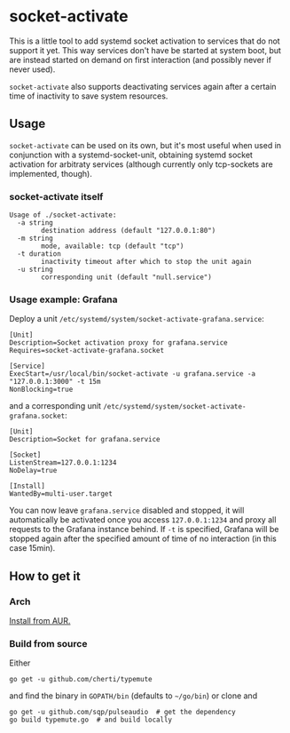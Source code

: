 # socket-activate

This is a little tool to add systemd socket activation to services that do not support it yet. This way services don't have be started at system boot, but are instead started on demand on first interaction (and possibly never if never used).

`socket-activate` also supports deactivating services again after a certain time of inactivity to save system resources.

## Usage

`socket-activate` can be used on its own, but it's most useful when used in conjunction with a systemd-socket-unit, obtaining systemd socket activation for arbitraty services (although currently only tcp-sockets are implemented, though).

### socket-activate itself
    Usage of ./socket-activate:
      -a string
            destination address (default "127.0.0.1:80")
      -m string
            mode, available: tcp (default "tcp")
      -t duration
            inactivity timeout after which to stop the unit again
      -u string
            corresponding unit (default "null.service")

### Usage example: Grafana

Deploy a unit `/etc/systemd/system/socket-activate-grafana.service`:

    [Unit]
    Description=Socket activation proxy for grafana.service
    Requires=socket-activate-grafana.socket
    
    [Service]
    ExecStart=/usr/local/bin/socket-activate -u grafana.service -a "127.0.0.1:3000" -t 15m
    NonBlocking=true

and a corresponding unit `/etc/systemd/system/socket-activate-grafana.socket`:

    [Unit]
    Description=Socket for grafana.service
    
    [Socket]
    ListenStream=127.0.0.1:1234
    NoDelay=true
    
    [Install]
    WantedBy=multi-user.target

You can now leave `grafana.service` disabled and stopped, it will automatically be activated once you access `127.0.0.1:1234` and proxy all requests to the Grafana instance behind.
If `-t` is specified, Grafana will be stopped again after the specified amount of time of no interaction (in this case 15min).

## How to get it

### Arch

[Install from AUR.](https://aur.archlinux.org/packages/socket-activate/)

### Build from source

Either

    go get -u github.com/cherti/typemute

and find the binary in `GOPATH/bin` (defaults to `~/go/bin`) or clone and

    go get -u github.com/sqp/pulseaudio  # get the dependency
    go build typemute.go  # and build locally
